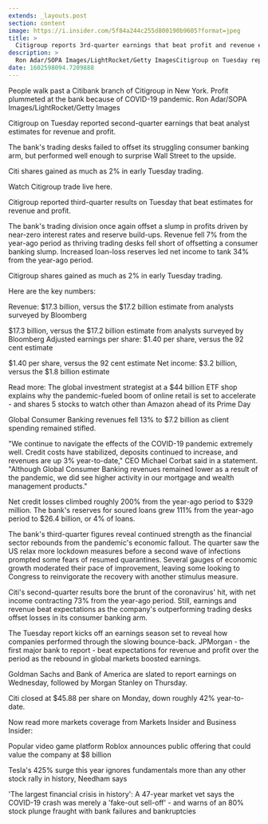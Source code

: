 ```yaml
--- 
extends: _layouts.post 
section: content 
image: https://i.insider.com/5f84a244c255d800190b9605?format=jpeg 
title: > 
  Citigroup reports 3rd-quarter earnings that beat profit and revenue estimates amid trading surge 
description: > 
  Ron Adar/SOPA Images/LightRocket/Getty ImagesCitigroup on Tuesday reported second-quarter earnings that beat analyst estimates for revenue and profit.The bank's trading desks failed to offset its struggling consumer banking arm, but performed well enough to surprise Wall Street to the upside.Revenue fell 7% from the year-ago period as thriving trading desks fell short of offsetting a consumer banking slump.Citi's second-quarter results bore the brunt of the coronavirus' hit, with net income contracting 73% from the year-ago period.Still, earnings and revenue beat expectations as the company's outperforming trading desks offset losses in its consumer banking arm. 
date: 1602598094.7209888 
--- 
```

People walk past a Citibank branch of Citigroup in New York. Profit plummeted at the bank because of COVID-19 pandemic. Ron Adar/SOPA Images/LightRocket/Getty Images

Citigroup on Tuesday reported second-quarter earnings that beat analyst estimates for revenue and profit.

The bank's trading desks failed to offset its struggling consumer banking arm, but performed well enough to surprise Wall Street to the upside.

Citi shares gained as much as 2% in early Tuesday trading.

Watch Citigroup trade live here.

Citigroup reported third-quarter results on Tuesday that beat estimates for revenue and profit.

The bank's trading division once again offset a slump in profits driven by near-zero interest rates and reserve build-ups. Revenue fell 7% from the year-ago period as thriving trading desks fell short of offsetting a consumer banking slump. Increased loan-loss reserves led net income to tank 34% from the year-ago period.

Citigroup shares gained as much as 2% in early Tuesday trading.

Here are the key numbers:

Revenue: $17.3 billion, versus the $17.2 billion estimate from analysts surveyed by Bloomberg

$17.3 billion, versus the $17.2 billion estimate from analysts surveyed by Bloomberg Adjusted earnings per share: $1.40 per share, versus the 92 cent estimate

$1.40 per share, versus the 92 cent estimate Net income: $3.2 billion, versus the $1.8 billion estimate

Read more: The global investment strategist at a $44 billion ETF shop explains why the pandemic-fueled boom of online retail is set to accelerate - and shares 5 stocks to watch other than Amazon ahead of its Prime Day

Global Consumer Banking revenues fell 13% to $7.2 billion as client spending remained stifled.

"We continue to navigate the effects of the COVID-19 pandemic extremely well. Credit costs have stabilized, deposits continued to increase, and revenues are up 3% year-to-date," CEO Michael Corbat said in a statement. "Although Global Consumer Banking revenues remained lower as a result of the pandemic, we did see higher activity in our mortgage and wealth management products."

Net credit losses climbed roughly 200% from the year-ago period to $329 million. The bank's reserves for soured loans grew 111% from the year-ago period to $26.4 billion, or 4% of loans.

The bank's third-quarter figures reveal continued strength as the financial sector rebounds from the pandemic's economic fallout. The quarter saw the US relax more lockdown measures before a second wave of infections prompted some fears of resumed quarantines. Several gauges of economic growth moderated their pace of improvement, leaving some looking to Congress to reinvigorate the recovery with another stimulus measure.

Citi's second-quarter results bore the brunt of the coronavirus' hit, with net income contracting 73% from the year-ago period. Still, earnings and revenue beat expectations as the company's outperforming trading desks offset losses in its consumer banking arm.

The Tuesday report kicks off an earnings season set to reveal how companies performed through the slowing bounce-back. JPMorgan - the first major bank to report - beat expectations for revenue and profit over the period as the rebound in global markets boosted earnings.

Goldman Sachs and Bank of America are slated to report earnings on Wednesday, followed by Morgan Stanley on Thursday.

Citi closed at $45.88 per share on Monday, down roughly 42% year-to-date.

Now read more markets coverage from Markets Insider and Business Insider:

Popular video game platform Roblox announces public offering that could value the company at $8 billion

Tesla's 425% surge this year ignores fundamentals more than any other stock rally in history, Needham says

'The largest financial crisis in history': A 47-year market vet says the COVID-19 crash was merely a 'fake-out sell-off' - and warns of an 80% stock plunge fraught with bank failures and bankruptcies